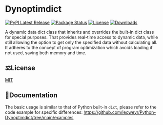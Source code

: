 # Dynoptimdict
[![PyPI Latest Release](https://img.shields.io/pypi/v/dynoptimdict.svg)](https://pypi.org/project/dynoptimdict/)
[![Package Status](https://img.shields.io/pypi/status/dynoptimdict.svg)](https://pypi.org/project/dynoptimdict/)
[![License](https://img.shields.io/pypi/l/dynoptimdict.svg)](https://github.com/leoweyr/Python-Dynoptimdict/blob/main/LICENSE)
[![Downloads](https://static.pepy.tech/personalized-badge/dynoptimdict?period=total&units=international_system&left_color=grey&right_color=green&left_text=pypi%20downloads)](https://pepy.tech/project/dynoptimdict)

A dynamic data dict class that inherits and overrides the built-in dict class for special purposes. That provides real-time access to dynamic data, while still allowing the option to get only the specified data without calculating all. It adheres to the concept of program optimization which avoids loading if not used, saving both memory and time.

## ⚖️License

[MIT](https://github.com/leoweyr/Python-Dynoptimdict/blob/main/LICENSE)

## 📗Documentation

The basic usage is similar to that of Python built-in `dict`, please refer to the code example for specific differences: https://github.com/leoweyr/Python-Dynoptimdict/tree/main/examples
